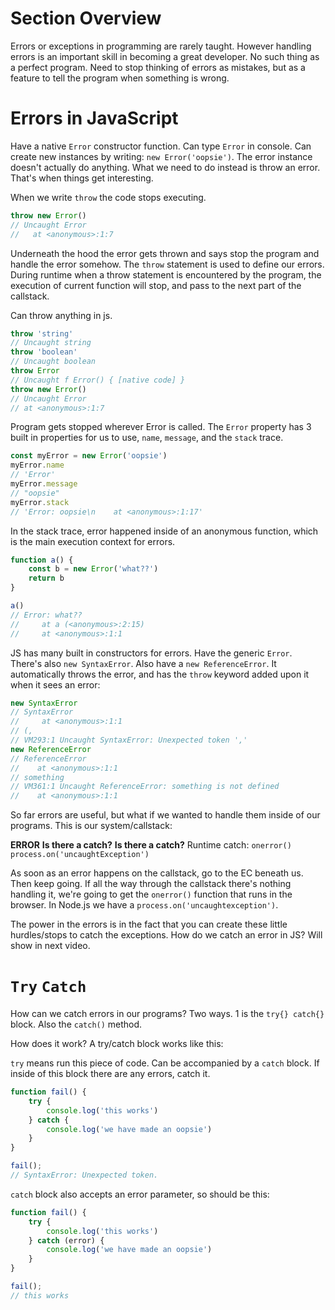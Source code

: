 # Section Overview
Errors or exceptions in programming are rarely taught. However handling errors is an important skill in becoming a great developer. No such thing as a perfect program. Need to stop thinking of errors as mistakes, but as a feature to tell the program when something is wrong.

# Errors in JavaScript
Have a native `Error` constructor function. Can type `Error` in console. Can create new instances by writing: `new Error('oopsie')`. The error instance doesn't actually do anything. What we need to do instead is throw an error. That's when things get interesting. 

When we write `throw` the code stops executing. 

```js
throw new Error()
// Uncaught Error
//   at <anonymous>:1:7
```
Underneath the hood the error gets thrown and says stop the program and handle the error somehow. The `throw` statement is used to define our errors. During runtime when a throw statement is encountered by the program, the execution of current function will stop, and pass to the next part of the callstack. 

Can throw anything in js. 

```js
throw 'string' 
// Uncaught string 
throw 'boolean' 
// Uncaught boolean
throw Error 
// Uncaught f Error() { [native code] }
throw new Error()
// Uncaught Error
// at <anonymous>:1:7
```
Program gets stopped wherever Error is called. The `Error` property has 3 built in properties for us to use, `name`, `message`, and the `stack` trace. 

```js 
const myError = new Error('oopsie')
myError.name 
// 'Error'
myError.message 
// "oopsie"
myError.stack
// 'Error: oopsie\n    at <anonymous>:1:17'
```
In the stack trace, error happened inside of an anonymous function, which is the main execution context for errors. 

```js
function a() {
    const b = new Error('what??')
    return b
}

a()
// Error: what??
//     at a (<anonymous>:2:15)
//     at <anonymous>:1:1
```
JS has many built in constructors for errors. Have the generic `Error`. There's also `new SyntaxError`. Also have a `new ReferenceError`. It automatically throws the error, and has the `throw` keyword added upon it when it sees an error:

```js
new SyntaxError 
// SyntaxError
//     at <anonymous>:1:1
// (, 
// VM293:1 Uncaught SyntaxError: Unexpected token ','
new ReferenceError 
// ReferenceError
//    at <anonymous>:1:1
// something 
// VM361:1 Uncaught ReferenceError: something is not defined
//    at <anonymous>:1:1
```
So far errors are useful, but what if we wanted to handle them inside of our programs. This is our system/callstack:

**ERROR**
**Is there a catch?**
**Is there a catch?** 
Runtime catch: `onerror()` 
`process.on('uncaughtException')`

As soon as an error happens on the callstack, go to the EC beneath us. Then keep going. If all the way through the callstack there's nothing handling it, we're going to get the `onerror()` function that runs in the browser. In Node.js we have a `process.on('uncaughtexception')`. 

The power in the errors is in the fact that you can create these little hurdles/stops to catch the exceptions. How do we catch an error in JS? Will show in next video.

# `Try` `Catch`
How can we catch errors in our programs? Two ways. 1 is the `try{} catch{}` block. Also the `catch()` method.

How does it work? A try/catch block works like this:

`try` means run this piece of code. Can be accompanied by a `catch` block. If inside of this block there are any errors, catch it. 

```js
function fail() {
    try {
        console.log('this works')
    } catch {
        console.log('we have made an oopsie')
    }
}

fail();
// SyntaxError: Unexpected token. 
```

`catch` block also accepts an error parameter, so should be this: 

```js
function fail() {
    try {
        console.log('this works')
    } catch (error) {
        console.log('we have made an oopsie')
    }
}

fail();
// this works
```